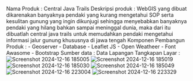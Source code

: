 Nama Produk : Central Java Trails
Deskripsi produk : WebGIS yang dibuat dikarenakan banyaknya pendaki yang kurang mengetahui SOP serta kesulitan gunung yang ingin dikunjugi sehingga menyebabkan banyaknya pendaki yang hilang bahkan sampai meninggal dunia, maka dari itu dibuatlah central java trails untuk memudahkan pendaki mengetahui informasi jalur gunung khususnya di jawa tengah
Komponen Pembangun Produk : - Geoserver
                            - Database
                            - Leaflet JS
                            - Open Weatheer
                            - Font Awasome
                            - Bootstrap
Sumber data : Data Lapangan
Tangkapan Layar :
![Screenshot 2024-12-16 185005](https://github.com/user-attachments/assets/f1de27d6-2dbb-4ef7-8eed-92c4c370599c)
![Screenshot 2024-12-16 185019](https://github.com/user-attachments/assets/802b9758-f4f5-4b33-b757-bb37dc338520)
![Screenshot 2024-12-16 185030](https://github.com/user-attachments/assets/76543409-3874-427c-a41f-455d3aeec7ca)
![Screenshot 2024-12-16 185049](https://github.com/user-attachments/assets/d11da1d7-f035-40e1-9dc9-f24704bbeb54)
![Screenshot 2024-12-16 223004](https://github.com/user-attachments/assets/4ed76531-5d47-4567-90a7-3450d0146c14)
![Screenshot 2024-12-16 223329](https://github.com/user-attachments/assets/71d1b006-e666-43d1-b568-82cb6a8dd444)


